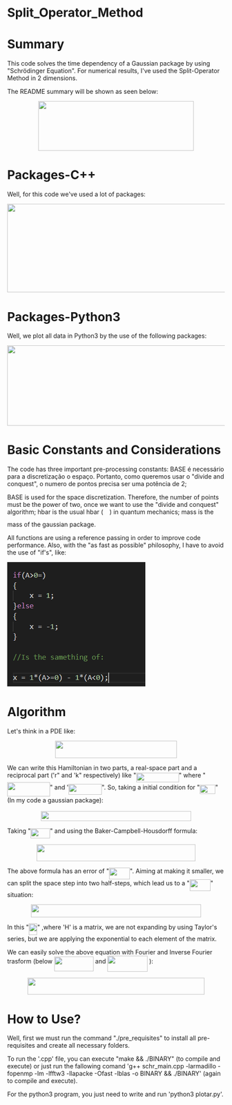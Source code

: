 # Split_Operator_Method

# Summary

This code solves the time dependency of a Gaussian package by using "Schrödinger  Equation". For numerical results, I've used the Split-Operator Method in 2 dimensions.

The README summary will be shown as seen below:

<p align="center"><img src="/tex/ca7bbcfc06e90bbbb2599b398b8b2075.svg?invert_in_darkmode&sanitize=true" align=middle width=359.22475545pt height=115.06849364999998pt/></p>

# Packages-C++
Well, for this code we've used a lot of packages:
<p align="center"><img src="/tex/a9281cb8b1c013333bed11ed5a87ec5a.svg?invert_in_darkmode&sanitize=true" align=middle width=675.61699095pt height=205.29680985pt/></p>

# Packages-Python3
Well, we plot all data in Python3 by the use of the following packages:

<p align="center"><img src="/tex/cce028844496b9598726a973460a9fd2.svg?invert_in_darkmode&sanitize=true" align=middle width=675.61703715pt height=185.57078264999998pt/></p>

# Basic Constants and Considerations 
The code has three important pre-processing constants: 
BASE é necessário para a discretização o espaço. Portanto, como queremos usar o "divide and conquest",  o numero de pontos precisa ser uma potência de 2;

BASE is used for the space discretization. Therefore, the number of points must be the power of two, once we want to use the "divide and conquest" algorithm; hbar is the usual hbar (<img src="/tex/2b1e637a2292f6629cd46f7f33672596.svg?invert_in_darkmode&sanitize=true" align=middle width=14.652506549999996pt height=28.92634470000001pt/>) in quantum mechanics; mass is the mass of the gaussian package.

All functions are using a reference passing in order to improve code performance. Also, with the "as fast as possible" philosophy, I have to avoid the use of "if's", like:

![Comaparision](comp.png)

# Algorithm

Let's think in a PDE like:

<p align="center"><img src="/tex/3eef763b3891cc1b33c590cb78f05974.svg?invert_in_darkmode&sanitize=true" align=middle width=281.56922145pt height=40.11819404999999pt/></p>

We can write this Hamiltonian in two parts, a real-space part and a reciprocal part ('r" and 'k" respectively) like "<img src="/tex/0a2aa24f45ff52f5fef3e9a7d9bc1b20.svg?invert_in_darkmode&sanitize=true" align=middle width=98.88298694999997pt height=22.465723500000017pt/>" where "<img src="/tex/83a21f7a8c4d5ab4a44f6653c07462b5.svg?invert_in_darkmode&sanitize=true" align=middle width=98.86921274999999pt height=33.45973289999998pt/>" and '<img src="/tex/1a4b9cc06116da2789e3d8044d57acde.svg?invert_in_darkmode&sanitize=true" align=middle width=76.6741866pt height=24.65753399999998pt/>". So, taking a initial condition for "<img src="/tex/1c899e1c767eb4eac89facb5d1f2cb0d.svg?invert_in_darkmode&sanitize=true" align=middle width=36.07293689999999pt height=21.18721440000001pt/>" (In my code a gaussian package):

<p align="center"><img src="/tex/92b67306e0e9e6e2aa6c52fa9066970b.svg?invert_in_darkmode&sanitize=true" align=middle width=348.49030095pt height=23.6529876pt/></p>

Taking "<img src="/tex/ef16ee29cc72048df1bd5d3e88675505.svg?invert_in_darkmode&sanitize=true" align=middle width=44.62890134999999pt height=22.831056599999986pt/>" and using the Baker-Campbell-Housdorff formula:
<p align="center"><img src="/tex/82209986de72a2fa350433f89720bf10.svg?invert_in_darkmode&sanitize=true" align=middle width=367.42210725pt height=39.452455349999994pt/></p>

The above formula has an error of "<img src="/tex/2ad4fa62e890e7471af78fd2eebd4a2d.svg?invert_in_darkmode&sanitize=true" align=middle width=48.195394499999985pt height=26.76175259999998pt/>". Aiming at making it smaller, we can split the space step into two half-steps, which lead us to a "<img src="/tex/b876e42142198eef54b7bbc7ae63a804.svg?invert_in_darkmode&sanitize=true" align=middle width=48.195394499999985pt height=26.76175259999998pt/>" situation:

<p align="center"><img src="/tex/584808948b48b262c9bb2755389de9fc.svg?invert_in_darkmode&sanitize=true" align=middle width=394.4696052pt height=29.77187565pt/></p>

In this "<img src="/tex/b82909b02a40877fd70c2350d229b92a.svg?invert_in_darkmode&sanitize=true" align=middle width=19.30029914999999pt height=27.6567522pt/>" ,where 'H' is a matrix, we are not expanding by using Taylor's series, but we are applying the exponential to each element of the matrix.

We can easily solve the above equation with Fourier and Inverse Fourier trasform (below <img src="/tex/5815709515a245ef0734c68053c5128b.svg?invert_in_darkmode&sanitize=true" align=middle width=91.17132089999998pt height=34.063933200000015pt/> and <img src="/tex/ac2cd6f31708991900e2154f7b667b66.svg?invert_in_darkmode&sanitize=true" align=middle width=92.54120204999998pt height=36.52973610000002pt/> ):
<p align="center"><img src="/tex/a0e4525bc93f3d59716e6ef470d05104.svg?invert_in_darkmode&sanitize=true" align=middle width=409.86834239999996pt height=39.452455349999994pt/></p>

# How to Use?
Well, first we must run the command "./pre\_requisites" to install all pre-requisites and create all necessary folders.

To run the '.cpp' file, you can execute "make && ./BINARY" (to compile and execute)  or just run the fallowing comand 'g++ schr\_main.cpp -larmadillo -fopenmp -lm -lfftw3 -llapacke -Ofast -lblas -o BINARY && ./BINARY' (again to compile and execute).

For the python3 program, you just need to write and run 'python3 plotar.py'.
